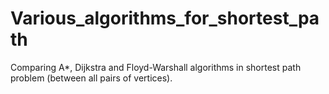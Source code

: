 # Various_algorithms_for_shortest_path
Comparing A*, Dijkstra and Floyd-Warshall algorithms in shortest path problem (between all pairs of vertices).
